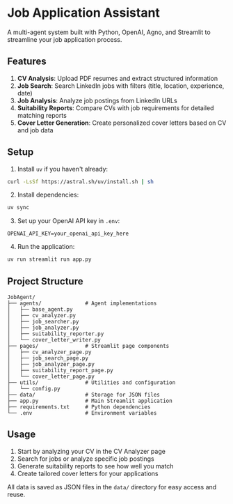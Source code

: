 # Job Application Assistant

A multi-agent system built with Python, OpenAI, Agno, and Streamlit to streamline your job application process.

## Features

1. **CV Analysis**: Upload PDF resumes and extract structured information
2. **Job Search**: Search LinkedIn jobs with filters (title, location, experience, date)
3. **Job Analysis**: Analyze job postings from LinkedIn URLs
4. **Suitability Reports**: Compare CVs with job requirements for detailed matching reports
5. **Cover Letter Generation**: Create personalized cover letters based on CV and job data

## Setup

1. Install `uv` if you haven't already:
```bash
curl -LsSf https://astral.sh/uv/install.sh | sh
```

2. Install dependencies:
```bash
uv sync
```

3. Set up your OpenAI API key in `.env`:
```
OPENAI_API_KEY=your_openai_api_key_here
```

4. Run the application:
```bash
uv run streamlit run app.py
```

## Project Structure

```
JobAgent/
├── agents/              # Agent implementations
│   ├── base_agent.py
│   ├── cv_analyzer.py
│   ├── job_searcher.py
│   ├── job_analyzer.py
│   ├── suitability_reporter.py
│   └── cover_letter_writer.py
├── pages/               # Streamlit page components
│   ├── cv_analyzer_page.py
│   ├── job_search_page.py
│   ├── job_analyzer_page.py
│   ├── suitability_report_page.py
│   └── cover_letter_page.py
├── utils/               # Utilities and configuration
│   └── config.py
├── data/                # Storage for JSON files
├── app.py               # Main Streamlit application
├── requirements.txt     # Python dependencies
└── .env                 # Environment variables
```

## Usage

1. Start by analyzing your CV in the CV Analyzer page
2. Search for jobs or analyze specific job postings
3. Generate suitability reports to see how well you match
4. Create tailored cover letters for your applications

All data is saved as JSON files in the `data/` directory for easy access and reuse.